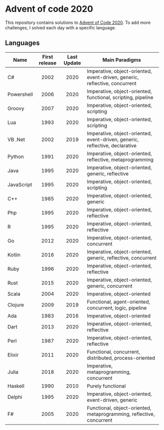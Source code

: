 # Advent of code 2020

This repository contains solutions to [Advent of Code 2020](https://adventofcode.com/2020).
To add more challenges, I solved each day with a specific language.


## Languages

| Name          | First release  | Last Update  |  Main Paradigms |
| ------------- |:--------------:|:------------:|-----------------|
| C#            | 2002           | 2020         | Imperative, object-oriented, event-driven, generic, reflective, concurrent |
| Powershell    | 2006           | 2020         | Imperative, object-oriented, functional, scripting, pipeline | 
| Groovy        | 2007           | 2020         | Imperative, object-oriented, scripting | 
| Lua           | 1993           | 2020         | Imperative, object-oriented, scripting | 
| VB .Net       | 2002           | 2019         | Imperative, object-oriented, event-driven, generic, reflective, declarative | 
| Python        | 1991           | 2020         | Imperative, object-oriented, reflective, metaprogramming | 
| Java          | 1995           | 2020         | Imperative, object-oriented, generic, reflective |
| JavaScript    | 1995           | 2020         | Imperative, object-oriented, scripting |
| C++           | 1985           | 2020         | Imperative, object-oriented, generic |
| Php           | 1995           | 2020         | Imperative, object-oriented, reflective |
| R             | 1995           | 2020         | Imperative, object-oriented, reflective |
| Go            | 2012           | 2020         | Imperative, object-oriented, concurrent |
| Kotlin        | 2016           | 2020         | Imperative, object-oriented, generic, reflective, concurrent |
| Ruby          | 1996           | 2020         | Imperative, object-oriented, reflective |
| Rust          | 2015           | 2020         | Imperative, object-oriented, generic, concurrent |
| Scala         | 2004           | 2020         | Imperative, object-oriented |
| Clojure       | 2009           | 2019         | Functional, agent-oriented, concurrent, logic, pipeline | 
| Ada           | 1983           | 2016         | Imperative, object-oriented     |
| Dart          | 2013           | 2020         | Imperative, object-oriented, reflective |
| Perl          | 1987           | 2020         | Imperative, object-oriented, reflective |
| Elixir        | 2011           | 2020         | Functional, concurrent, distributed, process-oriented | 
| Julia         | 2018           | 2020         | Imperative, metaprogramming, concurrent |
| Haskell       | 1990           | 2010         | Purely functional | 
| Delphi        | 1995           | 2020         | Imperative, object-oriented, event-driven, generic |
| F#            | 2005           | 2020         | Functional, object-oriented, metaprogramming, reflective, concurrent | 
